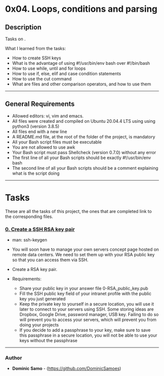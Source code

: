 # 0x04. Loops, conditions and parsing

## Description

Tasks on .

What I learned from the tasks:

* How to create SSH keys
* What is the advantage of using #!/usr/bin/env bash over #!/bin/bash
* How to use while, until and for loops
* How to use if, else, elif and case condition statements
* How to use the cut command
* What are files and other comparison operators, and how to use them

---

## General Requirements
* Allowed editors: vi, vim and emacs.
* All files were created and compiled on Ubuntu 20.04.4 LTS using using python3 (version 3.8.5)
* All files end with a new line
* A README.md file, at the root of the folder of the project, is mandatory
* All your Bash script files must be executable
* You are not allowed to use awk
* Your Bash script must pass Shellcheck (version 0.7.0) without any error
* The first line of all your Bash scripts should be exactly #!/usr/bin/env bash
* The second line of all your Bash scripts should be a comment explaining what is the script doing

---

# Tasks

These are all the tasks of this project, the ones that are completed link to the corresponding files.

### [0. Create a SSH RSA key pair](./0-RSA_public_key.pub)
* man: ssh-keygen

* You will soon have to manage your own servers concept page hosted on remote data centers. We need to set them up with your RSA public key so that you can access them via SSH.

* Create a RSA key pair.

* Requirements:

	- Share your public key in your answer file 0-RSA_public_key.pub
	- Fill the SSH public key field of your intranet profile with the public key you just generated
	- Keep the private key to yourself in a secure location, you will use it later to connect to your servers using SSH. Some storing ideas are Dropbox, Google Drive, password manager, USB key. Failing to do so will prevent you to access your servers, which will prevent you from doing your projects
	- If you decide to add a passphrase to your key, make sure to save this passphrase in a secure location, you will not be able to use your keys without the passphrase 




---

### Author
* **Dominic Samo** - (https://github.com/DominicSamoes)
